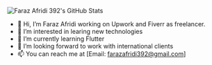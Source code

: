 ![Faraz Afridi 392's GitHub Stats](https://github-readme-stats.vercel.app/api?username=farazafridi392&show_icons=true&theme=radical)
- 👋 Hi, I’m Faraz Afridi working on Upwork and Fiverr as freelancer.
- 👀 I’m interested in learing new technologies
- 🌱 I’m currently learning Flutter
- 💞️ I’m looking forward to work with international clients
- 📫 You can reach me at [Email: farazafridi392@gmail.com]

<!---
FarazAfridi392/FarazAfridi392 is a ✨ special ✨ repository because its `README.md` (this file) appears on your GitHub profile.
You can click the Preview link to take a look at your changes.
--->

